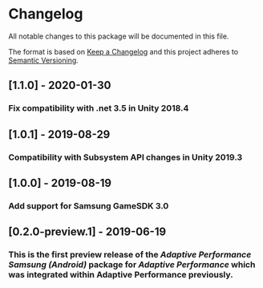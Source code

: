 # Changelog
All notable changes to this package will be documented in this file.

The format is based on [Keep a Changelog](http://keepachangelog.com/en/1.0.0/)
and this project adheres to [Semantic Versioning](http://semver.org/spec/v2.0.0.html).

## [1.1.0] - 2020-01-30

### Fix compatibility with .net 3.5 in Unity 2018.4

## [1.0.1] - 2019-08-29

### Compatibility with Subsystem API changes in Unity 2019.3

## [1.0.0] - 2019-08-19

### Add support for Samsung GameSDK 3.0

## [0.2.0-preview.1] - 2019-06-19

### This is the first preview release of the *Adaptive Performance Samsung (Android)* package for *Adaptive Performance* which was integrated within Adaptive Performance previously.

